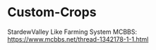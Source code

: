 # Custom-Crops
StardewValley Like Farming System
MCBBS: https://www.mcbbs.net/thread-1342178-1-1.html

